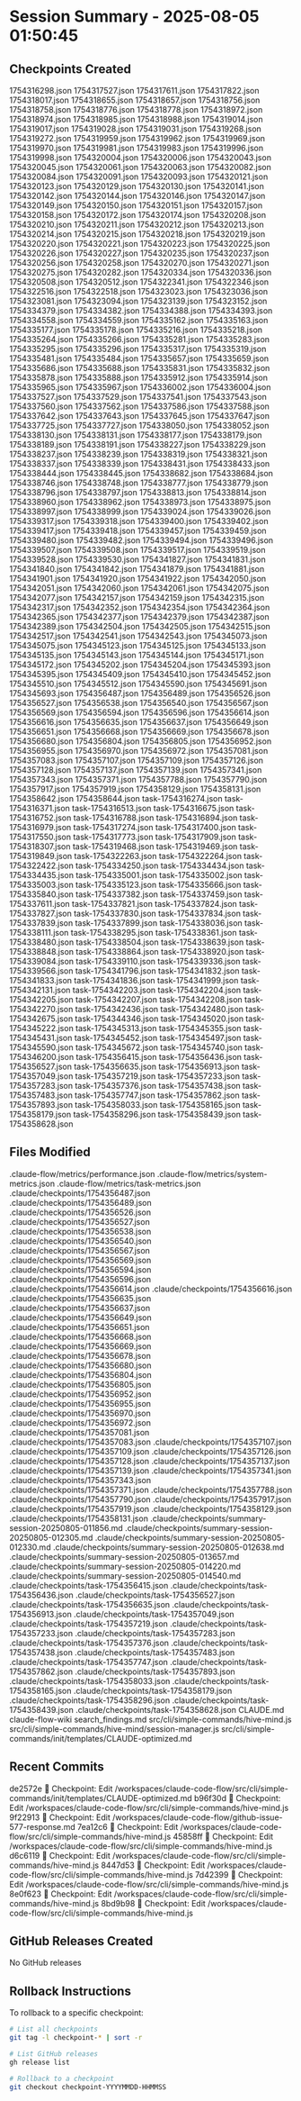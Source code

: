 # Session Summary - 2025-08-05 01:50:45

## Checkpoints Created
1754316298.json
1754317527.json
1754317611.json
1754317822.json
1754318017.json
1754318655.json
1754318657.json
1754318756.json
1754318758.json
1754318776.json
1754318778.json
1754318972.json
1754318974.json
1754318985.json
1754318988.json
1754319014.json
1754319017.json
1754319028.json
1754319031.json
1754319268.json
1754319272.json
1754319959.json
1754319962.json
1754319969.json
1754319970.json
1754319981.json
1754319983.json
1754319996.json
1754319998.json
1754320004.json
1754320006.json
1754320043.json
1754320045.json
1754320061.json
1754320063.json
1754320082.json
1754320084.json
1754320091.json
1754320093.json
1754320121.json
1754320123.json
1754320129.json
1754320130.json
1754320141.json
1754320142.json
1754320144.json
1754320146.json
1754320147.json
1754320149.json
1754320150.json
1754320151.json
1754320157.json
1754320158.json
1754320172.json
1754320174.json
1754320208.json
1754320210.json
1754320211.json
1754320212.json
1754320213.json
1754320214.json
1754320215.json
1754320218.json
1754320219.json
1754320220.json
1754320221.json
1754320223.json
1754320225.json
1754320226.json
1754320227.json
1754320235.json
1754320237.json
1754320256.json
1754320258.json
1754320270.json
1754320271.json
1754320275.json
1754320282.json
1754320334.json
1754320336.json
1754320508.json
1754320512.json
1754322341.json
1754322346.json
1754322516.json
1754322518.json
1754323023.json
1754323036.json
1754323081.json
1754323094.json
1754323139.json
1754323152.json
1754334379.json
1754334382.json
1754334388.json
1754334393.json
1754334558.json
1754334559.json
1754335162.json
1754335163.json
1754335177.json
1754335178.json
1754335216.json
1754335218.json
1754335264.json
1754335266.json
1754335281.json
1754335283.json
1754335295.json
1754335296.json
1754335317.json
1754335319.json
1754335481.json
1754335484.json
1754335657.json
1754335659.json
1754335686.json
1754335688.json
1754335831.json
1754335832.json
1754335878.json
1754335888.json
1754335912.json
1754335914.json
1754335965.json
1754335967.json
1754336002.json
1754336004.json
1754337527.json
1754337529.json
1754337541.json
1754337543.json
1754337560.json
1754337562.json
1754337586.json
1754337588.json
1754337642.json
1754337643.json
1754337645.json
1754337647.json
1754337725.json
1754337727.json
1754338050.json
1754338052.json
1754338130.json
1754338131.json
1754338177.json
1754338179.json
1754338189.json
1754338191.json
1754338227.json
1754338229.json
1754338237.json
1754338239.json
1754338319.json
1754338321.json
1754338337.json
1754338339.json
1754338431.json
1754338433.json
1754338444.json
1754338445.json
1754338682.json
1754338684.json
1754338746.json
1754338748.json
1754338777.json
1754338779.json
1754338796.json
1754338797.json
1754338813.json
1754338814.json
1754338960.json
1754338962.json
1754338973.json
1754338975.json
1754338997.json
1754338999.json
1754339024.json
1754339026.json
1754339317.json
1754339318.json
1754339400.json
1754339402.json
1754339417.json
1754339418.json
1754339457.json
1754339459.json
1754339480.json
1754339482.json
1754339494.json
1754339496.json
1754339507.json
1754339508.json
1754339517.json
1754339519.json
1754339528.json
1754339530.json
1754341827.json
1754341831.json
1754341840.json
1754341842.json
1754341879.json
1754341881.json
1754341901.json
1754341920.json
1754341922.json
1754342050.json
1754342051.json
1754342060.json
1754342061.json
1754342075.json
1754342077.json
1754342157.json
1754342159.json
1754342315.json
1754342317.json
1754342352.json
1754342354.json
1754342364.json
1754342365.json
1754342377.json
1754342379.json
1754342387.json
1754342389.json
1754342504.json
1754342505.json
1754342515.json
1754342517.json
1754342541.json
1754342543.json
1754345073.json
1754345075.json
1754345123.json
1754345125.json
1754345133.json
1754345135.json
1754345143.json
1754345144.json
1754345171.json
1754345172.json
1754345202.json
1754345204.json
1754345393.json
1754345395.json
1754345409.json
1754345410.json
1754345452.json
1754345510.json
1754345512.json
1754345590.json
1754345691.json
1754345693.json
1754356487.json
1754356489.json
1754356526.json
1754356527.json
1754356538.json
1754356540.json
1754356567.json
1754356569.json
1754356594.json
1754356596.json
1754356614.json
1754356616.json
1754356635.json
1754356637.json
1754356649.json
1754356651.json
1754356668.json
1754356669.json
1754356678.json
1754356680.json
1754356804.json
1754356805.json
1754356952.json
1754356955.json
1754356970.json
1754356972.json
1754357081.json
1754357083.json
1754357107.json
1754357109.json
1754357126.json
1754357128.json
1754357137.json
1754357139.json
1754357341.json
1754357343.json
1754357371.json
1754357788.json
1754357790.json
1754357917.json
1754357919.json
1754358129.json
1754358131.json
1754358642.json
1754358644.json
task-1754316274.json
task-1754316371.json
task-1754316513.json
task-1754316675.json
task-1754316752.json
task-1754316788.json
task-1754316894.json
task-1754316979.json
task-1754317274.json
task-1754317400.json
task-1754317550.json
task-1754317773.json
task-1754317909.json
task-1754318307.json
task-1754319468.json
task-1754319469.json
task-1754319849.json
task-1754322263.json
task-1754322264.json
task-1754322422.json
task-1754334250.json
task-1754334434.json
task-1754334435.json
task-1754335001.json
task-1754335002.json
task-1754335003.json
task-1754335123.json
task-1754335666.json
task-1754335840.json
task-1754337382.json
task-1754337459.json
task-1754337611.json
task-1754337821.json
task-1754337824.json
task-1754337827.json
task-1754337830.json
task-1754337834.json
task-1754337839.json
task-1754337899.json
task-1754338036.json
task-1754338111.json
task-1754338295.json
task-1754338361.json
task-1754338480.json
task-1754338504.json
task-1754338639.json
task-1754338848.json
task-1754338864.json
task-1754338920.json
task-1754339084.json
task-1754339110.json
task-1754339336.json
task-1754339566.json
task-1754341796.json
task-1754341832.json
task-1754341833.json
task-1754341836.json
task-1754341999.json
task-1754342131.json
task-1754342203.json
task-1754342204.json
task-1754342205.json
task-1754342207.json
task-1754342208.json
task-1754342270.json
task-1754342436.json
task-1754342480.json
task-1754342675.json
task-1754344346.json
task-1754345020.json
task-1754345222.json
task-1754345313.json
task-1754345355.json
task-1754345431.json
task-1754345452.json
task-1754345497.json
task-1754345590.json
task-1754345672.json
task-1754345740.json
task-1754346200.json
task-1754356415.json
task-1754356436.json
task-1754356527.json
task-1754356635.json
task-1754356913.json
task-1754357049.json
task-1754357219.json
task-1754357233.json
task-1754357283.json
task-1754357376.json
task-1754357438.json
task-1754357483.json
task-1754357747.json
task-1754357862.json
task-1754357893.json
task-1754358033.json
task-1754358165.json
task-1754358179.json
task-1754358296.json
task-1754358439.json
task-1754358628.json

## Files Modified
.claude-flow/metrics/performance.json
.claude-flow/metrics/system-metrics.json
.claude-flow/metrics/task-metrics.json
.claude/checkpoints/1754356487.json
.claude/checkpoints/1754356489.json
.claude/checkpoints/1754356526.json
.claude/checkpoints/1754356527.json
.claude/checkpoints/1754356538.json
.claude/checkpoints/1754356540.json
.claude/checkpoints/1754356567.json
.claude/checkpoints/1754356569.json
.claude/checkpoints/1754356594.json
.claude/checkpoints/1754356596.json
.claude/checkpoints/1754356614.json
.claude/checkpoints/1754356616.json
.claude/checkpoints/1754356635.json
.claude/checkpoints/1754356637.json
.claude/checkpoints/1754356649.json
.claude/checkpoints/1754356651.json
.claude/checkpoints/1754356668.json
.claude/checkpoints/1754356669.json
.claude/checkpoints/1754356678.json
.claude/checkpoints/1754356680.json
.claude/checkpoints/1754356804.json
.claude/checkpoints/1754356805.json
.claude/checkpoints/1754356952.json
.claude/checkpoints/1754356955.json
.claude/checkpoints/1754356970.json
.claude/checkpoints/1754356972.json
.claude/checkpoints/1754357081.json
.claude/checkpoints/1754357083.json
.claude/checkpoints/1754357107.json
.claude/checkpoints/1754357109.json
.claude/checkpoints/1754357126.json
.claude/checkpoints/1754357128.json
.claude/checkpoints/1754357137.json
.claude/checkpoints/1754357139.json
.claude/checkpoints/1754357341.json
.claude/checkpoints/1754357343.json
.claude/checkpoints/1754357371.json
.claude/checkpoints/1754357788.json
.claude/checkpoints/1754357790.json
.claude/checkpoints/1754357917.json
.claude/checkpoints/1754357919.json
.claude/checkpoints/1754358129.json
.claude/checkpoints/1754358131.json
.claude/checkpoints/summary-session-20250805-011856.md
.claude/checkpoints/summary-session-20250805-012305.md
.claude/checkpoints/summary-session-20250805-012330.md
.claude/checkpoints/summary-session-20250805-012638.md
.claude/checkpoints/summary-session-20250805-013657.md
.claude/checkpoints/summary-session-20250805-014220.md
.claude/checkpoints/summary-session-20250805-014540.md
.claude/checkpoints/task-1754356415.json
.claude/checkpoints/task-1754356436.json
.claude/checkpoints/task-1754356527.json
.claude/checkpoints/task-1754356635.json
.claude/checkpoints/task-1754356913.json
.claude/checkpoints/task-1754357049.json
.claude/checkpoints/task-1754357219.json
.claude/checkpoints/task-1754357233.json
.claude/checkpoints/task-1754357283.json
.claude/checkpoints/task-1754357376.json
.claude/checkpoints/task-1754357438.json
.claude/checkpoints/task-1754357483.json
.claude/checkpoints/task-1754357747.json
.claude/checkpoints/task-1754357862.json
.claude/checkpoints/task-1754357893.json
.claude/checkpoints/task-1754358033.json
.claude/checkpoints/task-1754358165.json
.claude/checkpoints/task-1754358179.json
.claude/checkpoints/task-1754358296.json
.claude/checkpoints/task-1754358439.json
.claude/checkpoints/task-1754358628.json
CLAUDE.md
claude-flow-wiki
search_findings.md
src/cli/simple-commands/hive-mind.js
src/cli/simple-commands/hive-mind/session-manager.js
src/cli/simple-commands/init/templates/CLAUDE-optimized.md

## Recent Commits
de2572e 🔖 Checkpoint: Edit /workspaces/claude-code-flow/src/cli/simple-commands/init/templates/CLAUDE-optimized.md
b96f30d 🔖 Checkpoint: Edit /workspaces/claude-code-flow/src/cli/simple-commands/hive-mind.js
9f22913 🔖 Checkpoint: Edit /workspaces/claude-code-flow/github-issue-577-response.md
7ea12c6 🔖 Checkpoint: Edit /workspaces/claude-code-flow/src/cli/simple-commands/hive-mind.js
45858ff 🔖 Checkpoint: Edit /workspaces/claude-code-flow/src/cli/simple-commands/hive-mind.js
d6c6119 🔖 Checkpoint: Edit /workspaces/claude-code-flow/src/cli/simple-commands/hive-mind.js
8447d53 🔖 Checkpoint: Edit /workspaces/claude-code-flow/src/cli/simple-commands/hive-mind.js
7d42399 🔖 Checkpoint: Edit /workspaces/claude-code-flow/src/cli/simple-commands/hive-mind.js
8e0f623 🔖 Checkpoint: Edit /workspaces/claude-code-flow/src/cli/simple-commands/hive-mind.js
8bd9b98 🔖 Checkpoint: Edit /workspaces/claude-code-flow/src/cli/simple-commands/hive-mind.js

## GitHub Releases Created
No GitHub releases

## Rollback Instructions
To rollback to a specific checkpoint:
```bash
# List all checkpoints
git tag -l checkpoint-* | sort -r

# List GitHub releases
gh release list

# Rollback to a checkpoint
git checkout checkpoint-YYYYMMDD-HHMMSS
```
